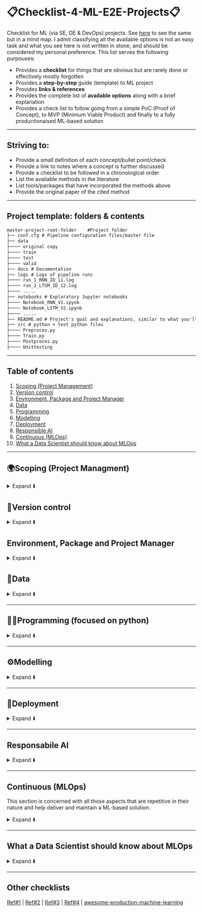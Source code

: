 #  📋Checklist-4-ML-E2E-Projects📋
Checklist for ML (via SE, DE & DevOps) projects. See [here](https://github.com/kyaiooiayk/The-Data-Scientist-Mind-Map) to see the same but in a mind map. I admit classifying all the available options is not an easy task and what you see here is not written in stone, and should be considered my personal preference. This list serves the following purpouses:
- Provides a **checklist** for things that are obvious but are rarely done or effectively mostly forgotten
- Provides a **step-by-step** guide (template) to ML project
- Provides **links & references**
- Provides the complete list of **available options** along with a brief explanation
- Provides a check list to follow going from a simple PoC (Proof of Concept), to MVP (Minimum Viable Product) and finally to a fully productionaised ML-based solution
***

## Striving to:
- Provide a small definition of each concept/bullet point/check
- Provide a link to notes where a concept is further discussed
- Provide a checklist to be followed in a chronological order
- List the available methods in the literature
- List tools/packages that have incorporated the methods above
- Provide the original paper of the cited method
***
  
## Project template: folders & contents

```diff
master-project-root-folder    #Project folder
├── conf.cfg # Pipeline configuration files/master file
├── data
├──── original copy
├──── train
├──── test
├──── valid
├── docs # Documentation
├── logs # Logs of pipeline runs
├──── run_1_RNN_ID_11.log
├──── run_2_LTSM_ID_12.log
├──── .....
├── notebooks # Exploratory Jupyter notebooks 
├──── Notebook_RNN_V1.ipynb
├──── Notebook_LSTM_V2.ipynb
├──── .....
├── README.md # Project's goal and explanations, similar to what you'll find on GitHub
├── src # python + test python files
├──── Preproces.py
├──── Train.py
├──── Postproces.py
├──── Unittesting
```
***

## Table of contents
1. [Scoping (Project Management)](#scoping-project-managment)
2. [Version control](#version-control)
3. [Environment, Package and Project Manager](#environment-package-and-project-manager)
4. [Data](#data)
5. [Programming](#%EF%B8%8Fprogramming-focused-on-python)
6. [Modelling](#%EF%B8%8Fmodelling)
7. [Deployment](#deployment)
8. [Responsible AI](#responsabile-ai)
9. [Continuous (MLOps)](#continuous-mlops)
10. [What a Data Scientist should know about MLOps](#what-a-data-scientist-should-know-about-mlops)
***

## 🌍Scoping (Project Managment)
<details>
<summary>Expand ⬇️</summary>
<br>

- Frame the problem and look at the big picture    
- 🏦 BI (Business Intelligence) Tools involves the functions, strategies, and tools companies use to collect, process, and analyze data [Ref](https://www.coursera.org/articles/bi-tools). These tools can help framing the problem:
    - [Microsoft Power BI](https://powerbi.microsoft.com/en-us/what-is-power-bi/)
    - [Tableau](https://www.tableau.com/products/desktop)
    - [QlikSense](https://www.qlik.com/us/products/qlik-sense)
    - [Dundas BI](https://insightsoftware.com/dundas/)
    - [Sisense](https://www.sisense.com/)
- ❓ What is the project main objective(s)?
- ❓ Which part of the main objective the ML model(s) is addressing?
- 📈📉 Establish a [baseline](https://blog.ml.cmu.edu/2020/08/31/3-baselines/) against which your ML will be considered successful (an improvement against the baseline)
- ❓ Are there any solutions not based on a ML model? You are likely to be asked to compared your method against some no-ML model!
- ❓ Can How would you solve the problem manually?
    - ✅ Yes, then how would you do it?
    - ❌ No, then something more complex is needed
- Define the objectives in business terms. This involvs choosing the business KPIs (key performance indicators). These are what businesses use to measure the uplift brought in by the ML-based solution.
- 🚔 Now put yourself in the **user seat** and make sure there is an alignment btw business KPIs and those stricly related to the users.
- Think about how the ML soluion will be used
- 📈 Monitor your project's objective(s) over time. Yes, you heard it right; do not monitor only the results. Requirements and project's goal do tend to change over time unfortunately.
- 🗣️ Talk to the domain experts, they are those with the domain knowledge 
- ⚠️ Keep track of what did not work as you develop your ML solution. Knowledge is not only about what worked, but largely what didn't.
- 🔄 Keep in mind that ML solutions are not one-shot solutions. They need to be 1) followed and 2) developed over time
- Tool to manage/projects/people:    
    - [Jira](https://www.atlassian.com/software/jira)
    - [Confluence](https://www.atlassian.com/software/confluence) | [Jira vs. Confluence](https://elements-apps.com/blog/jira-and-confluence/)
    - [Trello](https://trello.com/home)
- <ins>Choose btw these different 3 scenarios</ins> (do not underestimate the importance of this, and this is the reason why it is under scoping and not under data or modelling section):
    - **Data driven**: means the creation of technologies, skills, and an environment by ingesting a large amount of data. This does not mean data centric.
    - **Data centric**: involves systematically altering/improving datasets in order to increase the accuracy of your ML applications.
    - **Model centric**: keep the data the same, and you only improve the code/model architecture. What happens when new data is added or changed? The risk of having a bias-to-that-batch-of-data model is very high. 
    - [Model centric vs. data centric](https://neptune.ai/blog/data-centric-vs-model-centric-machine-learning)
- ❓ Batch vs. real-time inference?
- <ins>Pipeline types:</ins>
  - Data pipeline
  - Model pipeline
  - Serving pipeline
- [List of lessons learnt | Learn from others' mistakes](https://github.com/kyaiooiayk/Awesome-ML-Lessons-Learnt)
</details>

## 💾Version control
<details>
<summary>Expand ⬇️</summary>
<br>

- Decide between GitHub and GitLab
- Create .gitignore file | [Example #1](https://github.com/kyaiooiayk/Git-Cheatsheet/blob/main/.gitignore)
- Configure git Hooks | [Notes](https://github.com/kyaiooiayk/Git-Cheatsheet/tree/main#git-hooks)

</details>
  
## Environment, Package and Project Manager
<details>
<summary>Expand ⬇️</summary>
<br>
  
- Conda | [Notes](https://github.com/kyaiooiayk/Environment-Package-and-Project-Manager)
- pip | [Notes](https://github.com/kyaiooiayk/Environment-Package-and-Project-Manager)
- Poetry | [Notes](https://github.com/kyaiooiayk/Environment-Package-and-Project-Manager)

</details>

## 💽Data
<details>
<summary>Expand ⬇️</summary>
<br>

- How much data do I need?
    - Rule of thumb #1: roughly 10 times as many examples (rows) as there are degrees of freedom (features) | [Ref](https://www.kdnuggets.com/2019/06/5-ways-lack-data-machine-learning.html)
    - If you are bound to a small dataset, this may be good for PoC (Proof of Concept), but for a production-ready model, you'd need many more | [Ref](https://www.kdnuggets.com/2019/06/5-ways-lack-data-machine-learning.html)
- Data sourcing/collection/ingestion:
    - Check legal obligations, and get the authorization if necessary
    - 🌐 Collect your data from the web via scraping | [Notes](https://github.com/kyaiooiayk/Website-Scrapers)
    - Collect data via third party API 
    - Build your own dataset
    - Create/augment your data with some synthetic data generation techniques
    - Dowload some open source. Best resource is probably [Kaggle](https://www.kaggle.com/)
    - Ensure sensitive information is deleted or protected (e.g., anonymised)
- Is the data enough? How do you deal with the lack of data?
    - Try to establish a real data culture within your organization. From now on, you start tracking users.
    - Build a free application and give it away while tacking how others use it. Facebook and Google are not far from this modus operandi.
    - Naive Bayes algorithm is among the simplest classifiers and learns remarkably well from relatively small data sets.
    - Consider using less complex algorithm; for instance limiting the depth of your decision tree.
    - Consider using ensemble method.
    - Consider using linear models such as liner/logistic regression where only linear interaction are modelled.
    - Use transfer learning and this is the de-facto standard for LLM.
    - Consider data augmentation. So for vision taks, you could rotate, scale etc ..
    - ⚠️ Keep in mind that using synthetic data could potentially introduce bias on a real world phenomenon.
- Is data labelling necessary?:
    - ✅ Yes, then is human expertise available? Labelling is expensive as it involves many man hours. Consider automating it as much as you can.
    - ❌ No, then unsupervised learning must be used
- Data versioning. Available tools:
    - [DVC](https://dvc.org/) | [Notes](https://github.com/kyaiooiayk/MLOps-Machine-Learning-Operations/tree/master/tutorials/VCS/DVC)
    - [DAGsHub](https://dagshub.com/)
    - [Activeloop](https://www.activeloop.ai/)
    - [Modelstore](https://modelstore.readthedocs.io/en/latest/)
    - [ModelDB](https://github.com/VertaAI/modeldb/)
- ❓ Is there a data bias?
    - ✅ Yes, take action
    - ❌ No, proceed
- Keep a copy of the original unclean data where possible.
- Data ingestion/wrangling:
    - 🐼 [Pandas](https://pandas.pydata.org/) for dataset < 32Gb. For dataset that do not fit in memory you can load different chucks at the time | [Notes](https://github.com/kyaiooiayk/Pandas-Notes)
    - 🐻‍❄️ [Polars](https://github.com/pola-rs/polars) an optimised version of Pandas.
    - [Dask](https://www.dask.org/) for dataset 1Gb-100Gb | [Notes](https://github.com/kyaiooiayk/Dask) 
    - ✨[PySpark](https://spark.apache.org/docs/latest/api/python/) for dataset >100 Gb | [Notes](https://github.com/kyaiooiayk/pySpark-Notes)
    - 🏹 [Apache PyArrow](https://arrow.apache.org/docs/python/index.html) is a cross-language development platform for in-memory data. It is a good option when data is stored in many components, for example, reading a parquet file with Python (pandas) and transforming to a Spark dataframe, Falcon Data Visualization or Cassandra without worrying about conversion. [Ref](https://towardsdatascience.com/a-gentle-introduction-to-apache-arrow-with-apache-spark-and-pandas-bb19ffe0ddae)
    - 🧱 [Databricks](https://www.databricks.com/) develops a web-based platform for working with Spark, that provides automated cluster management and IPython-style notebooks. | [Databricks vs. Azure databricks](https://www.websitebuilderinsider.com/is-azure-databricks-same-as-databricks/)
- Data cleaning
  - A comprehensive guide to bad quality data scenarios can be found [here](https://github.com/Quartz/bad-data-guide)
  - [cleanlab](https://github.com/cleanlab/cleanlab) automatically detects problems in a ML dataset. This data-centric AI package facilitates machine learning with messy, real-world data by providing clean labels for robust training and flagging errors in your data.
- Data labeling
- Data validation. Establish a data schema which helps validate the data. Especially for [concept drift](https://machinelearningmastery.com/gentle-introduction-concept-drift-machine-learning/). Some commercial tools are:
    - [Pandera](https://pandera.readthedocs.io/en/stable/) | [Notes](https://github.com/kyaiooiayk/MLOps-Machine-Learning-Operations/tree/master/tutorials/Data_validation/Pandera)
    - [Great Expectations](https://greatexpectations.io/) | [Notes](https://github.com/kyaiooiayk/MLOps-Machine-Learning-Operations/tree/master/tutorials/Data_validation/Great_expectations)
- 💽 Data storage:
    - Structured data: SQL. RDB (relational database) is a database that stores data into tables with rows and columns. To be able to process SQL queries on huge volumes of data that is stored in Hadoop cluster, specialised tools are needed. Here are some options:
        - 🐝 [Hive](https://hive.apache.org/) | [Notes](https://github.com/kyaiooiayk/MLOps-Machine-Learning-Operations/blob/master/tutorials/Hive.md) (twice as popular as Pig and developed by Facebook). Hive provides SQL type querying language for the ETL purpose on top of Hadoop file system. 
        - 🐷 [Pig](https://pig.apache.org/) (less popular than Hive)
        -  🦌 [Impala](https://impala.apache.org/docs/build/html/topics/impala_langref.html) | [Hive vs. Impala](https://www.tutorialspoint.com/impala/impala_overview.htm)
    - Unstructured data: NoSQL
- Data file format | [Notes](https://github.com/kyaiooiayk/Data-Format-Notes)
  - CSV (Comma Separated Values) is a row-based file format storage.
  - JSON (JavaScript Object Notation) is language agnostic and supports a number of data types which includes list, dictionary, string, integer, float, boolean, Null.
  - YAML (Yet Another Markup Language) is a human-readable data-serialisation language. It is commonly used for configuration files and in applications where data is being stored or transmitted.  Both JSON and YAML are developed to provide a human-readable data interchange format
  - Parquet is a column-based file format storage and is good for storing big data of any kind (structured data tables, images, videos, documents).
  - XML (Extensible Markup Language)is exclusively designed to send and receive data back and forth between clients and servers.
- Data transformation
- What is EDA?
  - Explore the data to gain insights: Do I have the right signals for the model?
  - Identify the feasibility of the project: Is it possible to deliver a solution using the data I have?
  - Craft a story: Can I reveal useful patterns in the data to the stakeholder?
- What to do in a EDA (Exploratory Design Analysis)?
    - Type (categorical, int/float, bounded/unbounded, text, structured, etc.)
    - % of missing values
    - Noisiness and type of noise (stochastic, outliers, rounding errors, etc.)
    - Type of distribution (Gaussian, uniform, logarithmic, etc.)
    - Study the correlations between features and targets
        - If no method shows some sort of correlation btw features and targets, then you may want to study the problem harder!
    - Document in a report what you have learnt
- Data cleaning:
    - Are the any outliers? If yes, ask yourself why.
    - Fill in missing values via some imputation strategies. Treat your data transformation choices as hyperparameters, especially when you are not sure about them (e.g., replace with zero, mean, meadina or just drop the rows?):
        - Zero, mean or median
        - Drop row values or the entire columns if too many row values are missing
- Features scaling:
    - If a deep learning application this is almost certaintly done. If you have two options here:
      - Min/max scaling
      - Mean/std scaling
    - If not a DL application it depends. For instance model based on decision trees are insensitive to features scaling.
- <ins>Feature engineering</ins> | [Notes](https://drive.google.com/drive/u/2/folders/1ABSeXMUvG-AbFcxvFxJ0J0xpFDYUuA21) | [Tutorials](https://github.com/kyaiooiayk/Feature-Correlation-Selection-Importance-Engineering-Notes):
    - Discretize continuous features
    - Add transformations like: log(x), sqrt(x), x^2, etc...
    - Aggregate features into common bin
- <ins>Dashboard</ins>:
    - Bokeh
    - Plotly
- <ins>Data splitting</ins> | [Notes](https://drive.google.com/drive/u/1/folders/1flGUtgLDQsC3FyK9Nm-aafoSEDMNj5Ir):
    - Large dataset (CV may not be necessary):
        - Train
        - Test: (no data snooping!)
    - Small dataset (use CV while testing):
        - Train
        - Test: (no data snooping!)
        - Validation
    - No data or only a handful of examples. Enough/handful means some in order to get a sense of the problem specification but too few to train an algorithm). Consider these options:
      - A literature review
      - Analyse what others have done may give you a sense of what’s feasible.
- Build an ETL/ELT (Extra, Transform & Load) pipeline | [Notes](https://github.com/kyaiooiayk/ETL-and-ML-Pipelines-Notes/blob/main/README.md):
    - **ETL** is best used for on-premise data that needs to be structured before uploading it to a relational data warehouse. This method is typically implemented when datasets are small and there are clear metrics that a business values because large datasets will require more time to process and parameters are ideally defined before the transformation phase.
    - **ELT** is best suited for large volumes of data and implemented in cloud environments where the large storage and computing power available enables the data lake to quickly store and transform data as needed. ELT is also more flexible when it comes to the format of data but will require more time to process data for queries since that step only happens as needed versus ETL where the data is instantly queryable after loading.
</details>

***

## 🧑‍💻️Programming (focused on python)
<details>
<summary>Expand ⬇️</summary>
<br>

- [DRY](https://www.earthdatascience.org/courses/earth-analytics/automate-science-workflows/write-efficient-code-for-science-r/) - Don't repeat yourself. If you find yourself writing the same code more than twice. Modularise it and save it in a repo, for yourself in the next project and colleagues.
- [SOLID](https://en.wikipedia.org/wiki/SOLID): is a mnemonic acronym for five design principles intended to make object-oriented designs more understandable, flexible, and maintainable.
  - The Single-responsibility principle: "There should never be more than one reason for a class to change."[5] In other words, every class should have only one responsibility.
  - The Open–closed principle: "Software entities ... should be open for extension, but closed for modification."[7]
  - The Liskov substitution principle: "Functions that use pointers or references to base classes must be able to use objects of derived classes without knowing it."[8] See also design by contract.[8]
  - The Interface segregation principle: "Clients should not be forced to depend upon interfaces that they do not use."[9][4]
  - The Dependency inversion principle: "Depend upon abstractions, [not] concretions."[10][4]
- <ins>OOP (Object-Oriented Programming)</ins>:
  - Inheritance vs. composition: 'is-a' vs. 'has-a' relationship | [Tutorial](https://github.com/kyaiooiayk/Python-Programming/blob/main/tutorials/Composition%20vs.%20inheritance.ipynb)
- <ins>Code release</ins>:
    - Major
    - Minor
    - Patch
- <ins>Code versionning</ins>:
    - [GitHub](https://github.com/) | [Notes](https://github.com/kyaiooiayk/Git-Cheatsheet)
    - [GitLab](https://about.gitlab.com/) GitHub and GitLab are remote server repositories based on GIT. GitHub is a collaboration platform that helps review and manage codes remotely. GitLab is the same but is majorly focused on DevOps and CI/CD. 
    - [Jenkins](https://www.jenkins.io/) | [Notes](https://github.com/kyaiooiayk/MLOps-Machine-Learning-Operations/tree/master/tutorials/Jenkins)
    - [CircleCI](https://circleci.com/)
    - [Travis CI](https://www.travis-ci.com/)
- <ins>Production-grade code</ins> | [Notes](https://github.com/kyaiooiayk/Awesome-Python-Programming-Notes/tree/main/tutorials/Production-grade%20code):
    - **Factory Pattern** is used to decouple data IO, or in other words the data sources (SQL, pandas etc ..)
    - **Strategy Pattern** is used to decouple algorithms.
    - **Adapter Pattern** is used to decouple external services.
- <ins>Python style guide</ins>
  - [Google Python Style Guide](https://google.github.io/styleguide/pyguide.html#Threading)
  - [Python code style guidelines](https://github.com/kyaiooiayk/Awesome-Python-Programming-Notes/blob/main/tutorials/Code_style.md)
- <ins>Linters & Formatter | [Notes #1](https://github.com/kyaiooiayk/Python-Programming/blob/main/tutorials/Code_style.md) | [Notes #2](https://inventwithpython.com/blog/2022/11/19/python-linter-comparison-2022-pylint-vs-pyflakes-vs-flake8-vs-autopep8-vs-bandit-vs-prospector-vs-pylama-vs-pyroma-vs-black-vs-mypy-vs-radon-vs-mccabe/)</ins>:
    - [Pylint](https://pypi.org/project/pylint/) is a static code analyser for Python 2 or 3. it analyses your code without actually running it. It checks for errors, enforces a coding standard, looks for code smells, and can make suggestions about how the code could be refactored. | [Why no one uses Pylint](https://pythonspeed.com/articles/pylint/). Install it with `pip install pylint`. Usage: `pylint file.py --errors-only --disable=C,R` or `pylint file.py --errors-only --disable=C,R`
    - Pyflakes
    - autopep8
    - Bandit
    - Prospector
    - Pylama
    - Pyroma
    - [isort](https://pycqa.github.io/isort/) is a Python utility / library to sort imports alphabetically, and automatically separated into sections and by type. 
    - [Mypy](https://mypy.readthedocs.io/en/stable/) is an optional static type checker for Python that aims to combine the benefits of dynamic (or "duck") typing and static typing. Mypy combines the expressive power and convenience of Python with a powerful type system and compile-time type checking. 
    - Radon
    - mccabe 
    - [Black](https://black.readthedocs.io/en/stable/) is essentially an autoformatter.
    - [pycodestyle](https://pypi.org/project/pycodestyle/) is similar to black but the big difference between black and pycodestyle is that black does reformat your code, whereas pycodestyle just complains.
    - [Flake8](https://flake8.pycqa.org/en/latest/) does much more than what black does. Flake8 is very close to be perfectly compatible with black.
    - ⭐️[Ruff](https://beta.ruff.rs/docs/) An extremely fast Python linter, written in Rust. Ruff can be used to replace Flake8 (plus dozens of plugins), isort, pydocstyle, yesqa, eradicate, pyupgrade, and autoflake, all while executing tens or hundreds of times faster than any individual tool.
- <ins>Production Code (How maintainable is it?)</ins>:
    - **Refactoring** aims to revisit the source code in order to improve operation without altering functionality. | [Notes](https://github.com/kyaiooiayk/Awesome-Python-Programming-Notes/tree/main/tutorials/Production-grade%20code)     
- <ins>Code optimisation (How fast is it?)</ins>:
    - **Profilers** are tools  that aim to assess the space or time complexity of a program, the usage of particular instructions, or the frequency and duration of function calls. | [Notes on how to profile parallel jobs](https://github.com/kyaiooiayk/High-Performance-Computing-in-Python/tree/master/tutorials/Profiling_SKLearn_Parallel_Jobs) | [Notes on how to profile on jupyter notebook](https://github.com/kyaiooiayk/High-Performance-Computing-in-Python/blob/master/tutorials/Code_profiling.ipynb)
    - **Caching** consists in keeping recently (or frequently) used data in a memory location that has cheap and fast access for repeated queries. | [Notes](https://github.com/kyaiooiayk/High-Performance-Computing-in-Python/blob/master/tutorials/Caching.ipynb)
    - **Multi-threading** [Tutorials](https://github.com/kyaiooiayk/High-Performance-Computing-in-Python/tree/master/tutorials) | [Notes](https://drive.google.com/drive/u/1/folders/13mzxrofldkbdgF_eT5EPZ1cEiCgOT78d)
    - **Multi-processing** [Tutorials](https://github.com/kyaiooiayk/High-Performance-Computing-in-Python/tree/master/tutorials) | [Notes](https://drive.google.com/drive/u/1/folders/13mzxrofldkbdgF_eT5EPZ1cEiCgOT78d)
    - **Cython** [Note](https://github.com/kyaiooiayk/High-Performance-Computing-in-Python/tree/master/tutorials)
    - **Numba** [Note](https://github.com/kyaiooiayk/High-Performance-Computing-in-Python/tree/master/tutorials)
    - **Scoop** [Note](https://github.com/kyaiooiayk/High-Performance-Computing-in-Python/tree/master/tutorials)
- <ins>Code testing</ins>:
    - [Unittesting](https://docs.python.org/3/library/unittest.html) | [Notes](https://github.com/kyaiooiayk/Python-Programming/tree/main/tutorials/Unittesting) Unit tests point to a specific issue that requires fixing. 
    - [Doctest](https://docs.python.org/3/library/doctest.html#module-doctest) | is a module considered easier to use than the unittest, though the latter is more suitable for more complex tests. doctest is a test framework that comes prepackaged with Python. | [Notes](https://github.com/kyaiooiayk/Python-Programming/tree/main/tutorials/Doctest)
    - [Functional testing](https://brightsec.com/blog/unit-testing-vs-functional-testing/) checks the entire application thus, it mainly indicates a general issue without pointing out a specific problem.
    - TDD (Test Driven Development) is a software development method where you define tests before you start coding the actual source code.
 | [Notes](https://github.com/kyaiooiayk/Python-Programming/blob/main/tutorials/Test-driven%20Development%20(TDD)/README.md)
- <ins>Code obfuscation | [Notes](https://github.com/kyaiooiayk/Python-Source-Code-Obfuscation/edit/main/README.md)</ins>:
    - [pyarmor](https://pypi.org/project/pyarmor/) - It provides full obfuscation with hex-encoding; apparently doesn’t allow partial obfuscation of variable/function names only.
    - [python-minifier](https://pypi.org/project/python-minifier/) — It minifies the code and obfuscates function/variable names. 
    - [pyminifier](https://pypi.org/project/pyminifier/) - It does a good job in obfuscating names of functions, variables, literals; can also perform hex-encoding (compression) similar as pyarmor. Problem: after obfuscation the code may contain syntax errors and not run.
    - [cython](https://cython.org/) - Cython is an optimising static compiler that takes your .py modules and translates them to high-performant C files. Resulting C files can be compiled into native binary libraries with no effort. When the compilation is done there’s no way to reverse compiled libraries back to readable Python source code. What distinguishes this option from the other is that this can be used is to make your code run faster rather than obfuscating it.
- <ins>Code shipping</ins>:
    - Maven : it is used to create deployment package.
    - Containersition with [Docker](https://www.docker.com/) | [Notes](https://github.com/kyaiooiayk/Docker-Notes) is the golden and widespread standard
- <ins>Code packaging</ins> is the action of creating a package out of your python project wiht the intent to distribute it. This consists in adding the necessary files, structure and how to build the package. Further one can also upload it to the Python Package Index (PyPI). | [Notes](https://github.com/kyaiooiayk/Python-project-template/blob/main/README.md)
    
</details>

***

## ⚙️Modelling
<details>
<summary>Expand ⬇️</summary>
<br>

- 📖 Read about the topic/field you are building a ML solution for
- ❓ How should you frame this problem supervised/unsupervised)?
- ❓ How is the data coming in: online/offline?
- Get a feeling of what the SOTA (State Of The Art)
- List the assumptions you or others have made so far
- <ins>Although this checklist is heavily focused on ML-based model, consider the following</ins>:
  - Build a heuristic model. This can be used as a back-up solution to fall to and an easy one to explain.
  - Build a statistical model. Although, this is said not to scale well for large data, there is still room for some experimentation.
  - Buil a ML model. Yes, I am aware of the fact that some ML solution are simply best in class (see CV) and building other model is simple not worth your time!
  - Build a hybrid model if possible. Reality is never black and white, it's a mix!
- Keep track of your model versions
- Select what the feature(s) vs. target(s) are
-  🐣 Is a base model available (at the beginning)?
  - Yes, consider it and benchmark any future models against it
  - No, create one and benchmark any future models against it
- Keep track of your model dependencies
- <ins>Feature selection</ins>:
    - ❓ Can a domain expert help me determine which features are relevant?
    - Let the model decide which feature is important; after you can remove it to make the model more efficient
- How should performance be measured? This means choosing the model metrics (Not model objective function and not necessarily KPIs!)
  - Objective function is a function you ae trying to minimise via some optimisation algorithm
  - Model metrics can be very different from what the objective function
- Is the performance measure aligned with the business objective?
    - ✅ Yes, non techical people / higher level managment will be able to follow the development
    - ❌ No, then ask why? It is fine, but it necessay to find a proxy to link technical and business metrics
- <ins>Choose a model(s)</ins>:
    - First scenario: there are plenty of SOTA options and these are cheap to run. One option would be to explore many different models and short-list the best ones.
    - Second scenario: there are much less SOTA options and these are expesnive to run. This is especially true for DL model. One option would be to concentrate on one of them.
- <ins>Choose a framework</ins>:
    - Non Deep Learning:
        - [Scikit-Learn](https://scikit-learn.org/stable/#)
        - XGBoost
        - LightGBM
        - [CatBoost](https://catboost.ai/) is an open-source software library developed by Yandex. It provides a gradient boosting framework which among other features attempts to solve for Categorical features using a permutation driven alternative compared to the classical algorithm.
    - Deep Learning:
        - [TensorFlow](https://www.tensorflow.org/) is a free and open-source software library for machine learning and artificial intelligence. It can be used across a range of tasks but has a particular focus on training and inference of deep neural networks | [Tutorials&Notes](https://github.com/kyaiooiayk/TensorFlow-TF-Notes)
        - [KERAS](https://keras.io/) It is a wrapper over TF. Most of the model in TF1/2 are implemented in KERAS. Keras is an API designed for human beings, not machines. Keras follows best practices for reducing cognitive load: it offers consistent & simple APIs, it minimizes the number of user actions required for common use cases, and it provides clear & actionable error messages. It also has extensive documentation and developer guides. | [Tutorials&Notes](https://github.com/kyaiooiayk/Keras-Notes)
        - [PyTorch](https://pytorch.org/)
        - [PyTorch Lightning](https://www.pytorchlightning.ai/) is built on top of ordinary (vanilla) PyTorch. The purpose of Lightning is to provide a research framework that allows for fast experimentation and scalability, which it achieves via an OOP approach that removes boilerplate and hardware-reference code.
        - [JAX](https://jax.readthedocs.io/en/latest/notebooks/quickstart.html) is a GPU/TPU-accelerated version of NumPy. It vectorises a Python function and handle all the derivative calculations on said functions. It has a JIT (Just-In-Time) component that takes your code and optimizes it for the XLA compiler, resulting in significant performance improvements over TensorFlow and PyTorch. | [Tutorials&Notes](https://github.com/kyaiooiayk/JAX-Notes)
- <ins>Model versioning</ins>. Available tools:
    - [Hydra](https://hydra.cc/) | [Notes](https://github.com/kyaiooiayk/MLOps-Machine-Learning-Operations/tree/master/tutorials/VCS/Hydra) is a framework to configure complex applications. Effectively, it is used to read in YMAL configuration files.
- <ins>Model training</ins>:
    - On premesis
    - On the cloud which means using cluster machines on the cloud. **Bare-metal** cloud is a public cloud service where the customer rents dedicated hardware resources from a remote service provider, without (hence bare) any installed operating systems or virtualization infrastructure. You have three options:
        - [AWS (Amazon Web Services)](https://aws.amazon.com/?nc2=h_lg) | [Notes](https://github.com/kyaiooiayk/MLOps-Machine-Learning-Operations/tree/master/tutorials/AWS)
        - [Microsoft Azure](https://azure.microsoft.com/en-gb/)
        - [GCP (Google Cloud Platform)](https://cloud.google.com/)
- <ins>Model CV (Cross Valisation)</ins> | [Notes](https://drive.google.com/drive/u/1/folders/1flGUtgLDQsC3FyK9Nm-aafoSEDMNj5Ir) | [Paper](https://arxiv.org/pdf/2108.02497.pdf)
- <ins>Model hyperparameters</ins> | [Notes](https://drive.google.com/drive/u/1/folders/1flGUtgLDQsC3FyK9Nm-aafoSEDMNj5Ir) | [Paper](https://arxiv.org/pdf/2003.05689.pdf):
    - Methods:
        - Grid search: doable when the parameters are small 
        - Random search: preferred over random search over grid search
        - Successive halving
        - BOHB
        - Bayesian optimisation: preferred if training is very long | [Ref](https://goo.gl/PEFfGr)
    - Tools:
        - [Ray Tune](https://docs.ray.io/en/latest/tune/index.html) is a Python library for fast hyperparameter tuning at scale. | [Paper](https://arxiv.org/abs/1807.05118)
        - [Optuna](https://optuna.org/) is an open source hyperparameter optimization framework to automate hyperparameter search. It is framework agnostic you can use it with any machine learning or deep learning framework. | [Paper](https://dl.acm.org/doi/10.1145/3292500.3330701)
    - Don'ts:
        - Once you are confident about your final model, measure its performance on the test set to estimate the generalization error. Don't tweak your model after measuring the generalization error: you would just start overfitting the test set. This is very hard in practice to enforce. Resist the temptation!
- <ins>Model evaluation</ins> | [Article](https://arxiv.org/pdf/2108.02497.pdf):
  - Model is not doing well on the training set:
    - Model has enough capacity: that’s a strong sign that the input features do not contain enough information to predict y. If you can’t improve the input features x, this problem will be hard to crack.
    - Model does not have enough capacity: increase the capacity, this could be adding more layers or nodes in a MLP or increasin the number of trees in a gradient-boosted model
  - Model is doing well on the training set but not the test set, there’s still hope. Plotting a learning curve (to extrapolate how performance might look with a larger dataset) and benchmarking human-level performance (HLP) can give a better sense of feasibility.
  - Model does does well on the test set, then the question still remains open whether it will generalize to real-world data. Do extra checks.
- <ins>Experiment tracking/monitoring</ins> allows us to manage all the experiments along with their components, such as parameters, metrics, and more. It makes easier to track the evolution of your model as learn more and more about the problem. Here are some available tools:
  - [MLFlow](https://mlflow.org/) is an open source project that offers experiment tracking and multiframe‐work support including Apache Spark, but limited workflow support. If you need a lightweight, simple way to track experiments and run simple workflows, this may be a good choice.
  - [Comet ML](https://www.comet.com/site/) 
  - [Neptune](https://neptune.ai/)
  - [Weights and Biases](https://wandb.ai/site) is a developer-first MLOps platform. Build better models faster with experiment tracking, dataset versioning, and model management.
  - [TensorBoard](https://www.tensorflow.org/tensorboard)
- <ins>Modell complexity</ins>: O(N^3) | O(LogN) | O(N) | [Notes](https://drive.google.com/drive/u/1/folders/1-G4Ct4iMPd7T2W-gW75eBKtuiJ37hyJj) | [Tutorials](https://github.com/kyaiooiayk/Python-Programming/tree/main/tutorials/Algorithms)
  - Space cmoplexity: storage and this generally referr to the RAM requied
  - Time complexity: this is generally related to metric such as latency
- <ins>Model selection:</ins> (essentially what if two models are indistringuishable from an accuracy PoC) | [Article](https://arxiv.org/pdf/1811.12808.pdf):
  - Check cost to train
  - Check which one is the simplest to understand
  - Check which one is the simplest to deploy
  - Check which one is the most robust
  - Give a tolerance also to metrics, essentially which are the  extrema within which two models are essentially the same from a pure metrics PoV?
- <ins>Model inference:</ins>
    - on CPUs
    - on GPUs
    - on TPUs
- <ins>Business requirements</ins>:
  - Load
  - Latency
  - Throughput
  - Storage
- <ins>Latency vs. throughput</ins>:
    - If our application requires **low latency**, then we should deploy the model as a real-time API to provide super-fast predictions on single prediction requests over HTTPS.
     - For **less-latency-sensitive** applications that require high throughput, we should deploy our model as a batch job to perform batch predictions on large amounts of data.
- <ins>Model serialisation (aka model persistence)/deserialisation</ins>. Serialisation is the process of translating a data structure or object state into a format that can be stored or transmitted and reconstructed later. | [Notes](https://github.com/kyaiooiayk/MLOps-Machine-Learning-Operations/tree/master/tutorials/Model_Serialisation) | Some of the formats used are: 
    - [hdf5](https://www.hdfgroup.org/solutions/hdf5)
    - [dill](https://pypi.org/project/dill/) is used when pickle or joblib won’t work, or when you have custom functions that need to be serialised as part of the model. In general, dill will provide the most flexibility in terms of getting the model serialised and should be considered the path of least resistance when it comes to serialising ML models for production.
    - [joblib](https://joblib.readthedocs.io/en/latest/index.html) is used for objects which contain lots of data in numpy arrays.
    - [pickle](https://docs.python.org/3/library/pickle.html#module-pickle) is used to serialise objects with an importable hierarchy.
    - [ONNX](https://onnx.ai/) changes the paradigm in the sense that it aims to store the instructions to replicate the NN model. This allows to train your model in PT and run inference on TF. | [Notes](https://github.com/kyaiooiayk/MLOps-Machine-Learning-Operations/tree/master/tutorials/Model_Serialisation)
- <ins>Model optimisation</ins> | [Notes](https://github.com/kyaiooiayk/Cheap-ML-models):
    - Quantisation
    - Pruning
    - Teacher-student models
    - [ONNX](https://onnx.ai/) is an open file format to store (trained) machine learning models/pipelines containing sufficient detail (regarding data types etc.) to move from one platform to another. | [Notes](https://github.com/kyaiooiayk/MLOps-Machine-Learning-Operations/tree/master/tutorials/Model_Serialisation)
- <ins>Reporting results</ins>:
    - Tell a story with data | [Ref](https://pbs.twimg.com/media/E-C33uFWUAA2UiD?format=jpg&name=large)
    - List your assumptions and your system's limitations.
    - Explain why your solution achieves the business objective.
    - Describe lessons learnt: what did not work is as much valuable as what did.
- Keep in mind that your production model will likely be changed in the future, thus think re-trainig scheduling.

</details>

***

## 🚢Deployment
<details>
<summary>Expand ⬇️</summary>
<br>

- <ins>Container registry</ins>:  is a place to store container images. Hosting all the images in one stored location allows users to commit, identify and pull images when needed. There are many tools/services that can store the container images:
    - [Docker Hub](https://hub.docker.com/)
    - [Amazon Elastic Container Registry (ECR)](https://aws.amazon.com/ecr/)
    - [JFrog Container Registry](https://jfrog.com/container-registry/)
    - [Google Container Registry](https://cloud.google.com/container-registry)
    - [Azure container Registry](https://azure.microsoft.com/en-in/products/container-registry/#features)
- <ins>Deplyoing vs. serving [Ref](https://stackoverflow.com/questions/67018965/what-is-the-difference-between-deploying-and-serving-ml-model)</ins>
  - Deploying is the process of putting the model into the server. 
  - Serving is the process of making a model accessible from the server (for example with REST API or web sockets).
  - Both deployment and serving can have REST API (or endpoint). Deployment doesn't necessarily require a REST API (an API would be sufficient).
- <ins>Serveless deployment</ins>. Serverless” doesn’t mean there is no server, it just means that you don’t care about the underlying infrastructure for your code and you only pay for what you use. 
  - [AWS Lambda Functions](https://aws.amazon.com/lambda/) | [Notes&Tutorials](https://github.com/kyaiooiayk/MLOps-Machine-Learning-Operations/tree/master/tutorials/AWS/AWS_Lambda)
  - [Google Cloud Functions](https://cloud.google.com/functions/)
  - [Azure Functions](https://azure.microsoft.com/en-us/products/functions/)
  - [IBM Cloud Functions](https://www.ibm.com/cloud/functions)
- <ins>RESTful API</ins>:
    - Django
    - [[Flask](https://flask.palletsprojects.com/en/2.1.x/) | [Notes](https://github.com/kyaiooiayk/Flask-Notes)]
    - [[Node.js]() | Notes]
    - [[Express.js]() | Notes]
    - [[React](https://reactjs.org/) | [Notes](https://github.com/kyaiooiayk/MLOps-Machine-Learning-Operations/tree/master/tutorials/React)]
    - Redis
    - [[FastAPI](https://fastapi.tiangolo.com/) | [Notes](https://github.com/kyaiooiayk/MLOps-Machine-Learning-Operations/tree/master/tutorials/FastAPI)]
    - [[Streamlit](https://streamlit.io/) | [Notes](https://github.com/kyaiooiayk/MLOps-Machine-Learning-Operations/tree/master/tutorials/Streamlit)]
    - [[Electron](https://www.electronjs.org/) | [Notes](https://github.com/kyaiooiayk/MLOps-Machine-Learning-Operations/tree/master/tutorials/Electron.md)]
    - [[Dash](https://plotly.com/building-machine-learning-web-apps-in-python/)]
    - [[Gradio](https://github.com/gradio-app/gradio)]
- <ins>Service end point</ins>:
    - [FastAPI](https://fastapi.tiangolo.com/): fast and a good solution for testing, has limitation when it comes to clients' request workload
    - [Flask](https://flask.palletsprojects.com/en/2.2.x/): it is less complex but not as complete as Dijango
    - [Django](https://www.djangoproject.com/): for most advanced stuff
- <ins>Public server deployment</ins>:
    - [Heroku](https://www.heroku.com/) | [Notes](https://github.com/kyaiooiayk/MLOps-Machine-Learning-Operations/tree/master/tutorials/Heroku) - allows access directly to your GitHub account
    - [PythonAnywhere](https://www.pythonanywhere.com/) | [Notes](https://github.com/kyaiooiayk/MLOps-Machine-Learning-Operations/tree/master/tutorials/pythonanywhere) - does not allow access directly to your GitHub account
    - [Netlify](https://www.netlify.com/) | [Notes](https://github.com/kyaiooiayk/MLOps-Machine-Learning-Operations/tree/master/tutorials/Netlify.md) - allows access directly to your GitHub account
- <ins>Servers</ins>:
    - [uWSGI](https://uwsgi-docs.readthedocs.io/en/latest/) stands for Web Server Gateway Interface and is an application server that aims to provide a full stack for developing and deploying web applications and services. It is named after the Web Server Gateway Interface, which was the first plugin supported by the project.
    - [Nginx](https://www.nginx.com/) is a web server that can also be used as a reverse proxy (which provides a more robust connection handling), load balancer, mail proxy and HTTP cache.
- <ins>Serving patters</ins>:
    - Canary
    - Green/blue
- <ins>Monitoring</ins>:
    - Latency
    - Throughput
    - IO
    - Memory
    - Uptime: system reliability
    - Load testing: Apache Jmeter
- <ins>[Kubernets](https://kubernetes.io/) | [Notes](https://github.com/kyaiooiayk/Kubernetes-Notes) cluster</ins>:
    - Cloud vendors have their own application to interfeace with Kunernetes:
        - EKS by Amazon
        - AKS by Microsoft
        - GKS by Google
    - If you want to run Kubernets on your local machine (generally this is done to quickly test everything is OK):
        - [minikube](https://minikube.sigs.k8s.io/docs/)
        - [kind](https://kind.sigs.k8s.io/)
        - [k3s](https://k3s.io/) 
    - Other rchestration tools:
        - [Argo Workflows](https://github.com/argoproj/argo-workflows) an open-source container-native workflow engine for orchestrating parallel jobs on Kubernetes.

</details>

***

## Responsabile AI
<details>
<summary>Expand ⬇️</summary>
<br>

- 👩 Explainability | [Tutorials](https://github.com/kyaiooiayk/Explainable-AI-xAI-Notes) | [Notes](https://drive.google.com/drive/u/1/folders/1YTvctHR28vG2zBrSPpq5I1JcbV--FS6v)
    - SHAP
- 🔐 Security
- ⚖️ Fairness
- 👮‍♀️ Auditability
- What-if-tool
- 🔐 Ensure sensitive information is deleted or protected (e.g., anonymised)
- Encryption
- Data governace policy as a series of step-by-step procedures
- How to detect data anomalies (this is not data cleaning; It is more something done on purpouse to change the data):
  - [Benford's Law](https://en.wikipedia.org/wiki/Benford%27s_law) is a theory which states that small digits (1, 2, 3) appear at the beginning of numbers much more frequently than large digits (7, 8, 9). In theory Benford's Law can be used to detect anomalies in accounting practices or election results, though in practice it can easily be misapplied. If you suspect a dataset has been created or modified to deceive, Benford's Law is an excellent first test, but you should always verify your results with an expert before concluding your data have been manipulated.

</details>

***


## Continuous (MLOps)
This section is concerned with all those aspects that are repetitive in their nature and help deliver and maintain a ML-based solution. 
<details>
<summary>Expand ⬇️</summary>
<br>

- <ins>Continuous:</ins>
  - Testing
  - Continuous integration is about how the project should be built and tested in various runtimes, automatically and continuously.
  - Continuous deployment is needed so that every new bit of code that passes automated testing can be released into production with no extra effort. 
  - Training is about re-training the model when a trigger monitoring the model's performance is activated.
  - Delivery
- <ins>Monitoring</ins>: systems can help give us confidence that our systems are running smoothly and, in the event of a system failure, can quickly provide appropriate context when diagnosing the root cause. Here is a list of available tools:
  - [Prometheus](https://prometheus.io/)
  - [Grafana](https://grafana.com/)
  - [Fiddler](https://www.fiddler.ai/ml-model-monitoring)
  - [EvidentlyAI](https://www.evidentlyai.com/)
  - [Kibana](https://www.elastic.co/kibana/)
- <ins>Tools for CI/CD</ins> | [Tools comparison](https://neptune.ai/blog/continuous-integration-continuous-deployment-tools-for-machine-learning):
    - [GitHub Actions](https://github.com/features/actions) | [Notes](https://github.com/kyaiooiayk/MLOps-Machine-Learning-Operations/blob/master/tutorials/GitHub_Actions.md)
    - [GitLab](https://about.gitlab.com/) GitHub and GitLab are remote server repositories based on GIT. GitHub is a collaboration platform that helps review and manage codes remotely. GitLab is the same but is majorly focused on DevOps and CI/CD. 
- 🤹‍♂ <ins>Orchestration tools</ins>:
    - [Kredo](https://kedro.readthedocs.io/en/stable/introduction/introduction.html) is an open-source Python framework for creating reproducible, maintainable and modular data science code. It borrows concepts from software engineering and applies them to machine-learning code; applied concepts include modularity, separation of concerns and versioning. Kedro is hosted by the LF AI & Data Foundation.
    - [ZenML](https://docs.zenml.io/getting-started/introduction) is an extensible, open-source MLOps framework to create production-ready machine learning pipelines. Built for data scientists, it has a simple, flexible syntax, is cloud- and tool-agnostic, and has interfaces/abstractions that are catered towards ML workflows.
    - [Metaflow](https://docs.metaflow.org/) is a human-friendly Python library that helps scientists and engineers build and manage real-life data science projects. Metaflow was originally developed at Netflix to boost the productivity of data scientists who work on a wide variety of projects from classical statistics to state-of-the-art deep learning.
    - [Kredo vs. ZenML vs. Metaflow](https://neptune.ai/blog/kedro-vs-zenml-vs-metaflow)
    - ⭐[[Apache Airflow](https://airflow.apache.org/) | [Notes](https://github.com/kyaiooiayk/MLOps-Machine-Learning-Operations/tree/master/tutorials/Airflow)] Apache is a very mature and popular option initially developed to orchestrate data engineering and extract-transform-load (ETL) pipelines for analytics workloads. Airflow has expanded into the machine-learning space as a viable pipeline orchestrator. 

</details>

***

## What a Data Scientist should know about MLOps

<details>
<summary>Expand ⬇️</summary>
<br>

This is a super compressed list.
- Version Control
- CI/CD
- Testing can be separated into [4 different stages](https://www.linkedin.com/pulse/qa-testing-what-dev-sit-uat-prod-kavitha-mandli/?trk=public_profile_article_view) — DEV, SIT, UAT User Acceptance Testing) and PROD
- Major cloud computing provide (AWS, GCP, Azure)
- Batch Orchestration (Airflow)
- Load Balancer
- REST API Frameworks: Flask | [Notes](https://github.com/kyaiooiayk/Flask-Notes) , Django, FastAPI | [Notes](https://github.com/kyaiooiayk/MLOps-Machine-Learning-Operations/tree/master/tutorials/FastAPI)
- Non-Relational & Relational Databases | [Notes](https://github.com/kyaiooiayk/MLOps-Machine-Learning-Operations)
- Real-Time Processing (Spark, Kafka)
- Containerisation: Kubernetes | [Notes](https://github.com/kyaiooiayk/Kubernetes-Notes), Docker | [Notes](https://github.com/kyaiooiayk/Docker-Notes)
</details>

***

## Other checklists
[Ref#1](https://github.com/ageron/handson-ml3/blob/main/ml-project-checklist.md) | [Ref#2](https://github.com/RJZauner/machine-learning-project-checklist) | [Ref#3](https://github.com/datastacktv/data-engineer-roadmap) | [Ref#4](https://github.com/igorbarinov/awesome-data-engineering#databases) | [awesome-production-machine-learning](https://github.com/zhimin-z/awesome-production-machine-learning)
